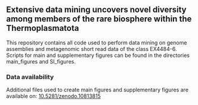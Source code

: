 ## Extensive data mining uncovers novel diversity among members of the rare biosphere within the Thermoplasmatota 

This repository contains all code used to perform data mining on genome assemblies and metagenomic short read data of the class EX4484-6. 
Scripts for main and supplementary figures can be found in the directories main_figures and SI_figures.

### Data availability
Additional files used to create main figures and supplementary figures are available on: [10.5281/zenodo.10813815](https://zenodo.org/records/10813815)
